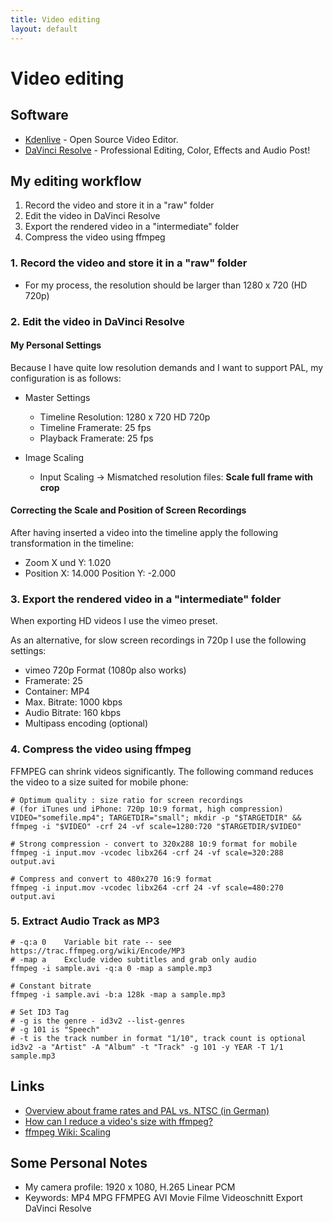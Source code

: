 ```yaml
---
title: Video editing
layout: default
---
```


# Video editing

## Software

* [Kdenlive](https://kdenlive.org/en/) - Open Source Video Editor.
* [DaVinci Resolve](https://www.blackmagicdesign.com/products/davinciresolve/) - Professional Editing, Color, Effects and Audio Post!

## My editing workflow

1. Record the video and store it in a "raw" folder
2. Edit the video in DaVinci Resolve
3. Export the rendered video in a "intermediate" folder
4. Compress the video using ffmpeg

### 1. Record the video and store it in a "raw" folder

- For my process, the resolution should be larger than 1280 x 720 (HD 720p)

### 2. Edit the video in DaVinci Resolve

#### My Personal Settings

Because I have quite low resolution demands and I want to support PAL, my configuration is as follows:

* Master Settings
  * Timeline Resolution: 1280 x 720 HD 720p
  * Timeline Framerate: 25 fps
  * Playback Framerate: 25 fps

* Image Scaling
  * Input Scaling &rarr; Mismatched resolution files: **Scale full frame with crop**

#### Correcting the Scale and Position of Screen Recordings

After having inserted a video into the timeline apply the following transformation in the timeline:

* Zoom X und Y: 1.020
* Position X: 14.000 Position Y: -2.000

### 3. Export the rendered video in a "intermediate" folder

When exporting HD videos I use the vimeo preset.

As an alternative, for slow screen recordings in 720p I use the following settings:

* vimeo 720p Format (1080p also works)
* Framerate: 25
* Container: MP4
* Max. Bitrate: 1000 kbps
* Audio Bitrate: 160 kbps
* Multipass encoding (optional)

### 4. Compress the video using ffmpeg

FFMPEG can shrink videos significantly. The following command reduces the video to a size suited for mobile phone:

```
# Optimum quality : size ratio for screen recordings
# (for iTunes und iPhone: 720p 10:9 format, high compression)
VIDEO="somefile.mp4"; TARGETDIR="small"; mkdir -p "$TARGETDIR" && ffmpeg -i "$VIDEO" -crf 24 -vf scale=1280:720 "$TARGETDIR/$VIDEO"

# Strong compression - convert to 320x288 10:9 format for mobile
ffmpeg -i input.mov -vcodec libx264 -crf 24 -vf scale=320:288  output.avi

# Compress and convert to 480x270 16:9 format
ffmpeg -i input.mov -vcodec libx264 -crf 24 -vf scale=480:270  output.avi
```

### 5. Extract Audio Track as MP3

```shell
# -q:a 0    Variable bit rate -- see https://trac.ffmpeg.org/wiki/Encode/MP3
# -map a    Exclude video subtitles and grab only audio
ffmpeg -i sample.avi -q:a 0 -map a sample.mp3

# Constant bitrate
ffmpeg -i sample.avi -b:a 128k -map a sample.mp3

# Set ID3 Tag
# -g is the genre - id3v2 --list-genres
# -g 101 is "Speech"
# -t is the track number in format "1/10", track count is optional
id3v2 -a "Artist" -A "Album" -t "Track" -g 101 -y YEAR -T 1/1 sample.mp3
```

## Links

* [Overview about frame rates and PAL vs. NTSC (in German)](https://gwegner.de/know-how/verwirrung-um-die-frameraten-24-fps-25-fps-30-fps-pal-ntsc-wann-nimmt-man-was/)
* [How can I reduce a video's size with ffmpeg?](https://unix.stackexchange.com/questions/28803/how-can-i-reduce-a-videos-size-with-ffmpeg)
* [ffmpeg Wiki: Scaling](https://trac.ffmpeg.org/wiki/Scaling)

## Some Personal Notes

* My camera profile: 1920 x 1080, H.265 Linear PCM
* Keywords: MP4 MPG FFMPEG AVI Movie Filme Videoschnitt Export DaVinci Resolve